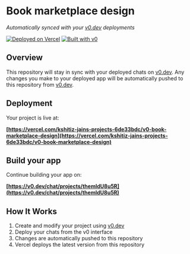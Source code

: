 # Book marketplace design

*Automatically synced with your [v0.dev](https://v0.dev) deployments*

[![Deployed on Vercel](https://img.shields.io/badge/Deployed%20on-Vercel-black?style=for-the-badge&logo=vercel)](https://vercel.com/kshitiz-jains-projects-6de33bdc/v0-book-marketplace-design)
[![Built with v0](https://img.shields.io/badge/Built%20with-v0.dev-black?style=for-the-badge)](https://v0.dev/chat/projects/themldU8u5R)

## Overview

This repository will stay in sync with your deployed chats on [v0.dev](https://v0.dev).
Any changes you make to your deployed app will be automatically pushed to this repository from [v0.dev](https://v0.dev).

## Deployment

Your project is live at:

**[https://vercel.com/kshitiz-jains-projects-6de33bdc/v0-book-marketplace-design](https://vercel.com/kshitiz-jains-projects-6de33bdc/v0-book-marketplace-design)**

## Build your app

Continue building your app on:

**[https://v0.dev/chat/projects/themldU8u5R](https://v0.dev/chat/projects/themldU8u5R)**

## How It Works

1. Create and modify your project using [v0.dev](https://v0.dev)
2. Deploy your chats from the v0 interface
3. Changes are automatically pushed to this repository
4. Vercel deploys the latest version from this repository
